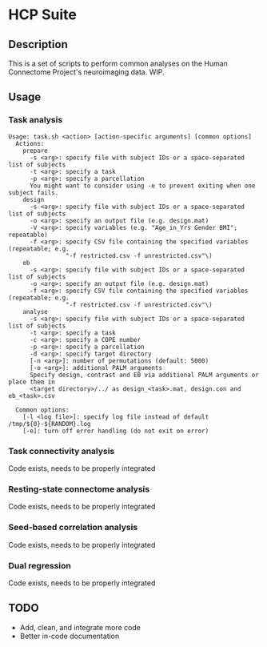 # HCP Suite

## Description

This is a set of scripts to perform common analyses on the Human Connectome Project's neuroimaging data. WIP.

## Usage

### Task analysis

```
Usage: task.sh <action> [action-specific arguments] [common options]
  Actions:
    prepare
      -s <arg>: specify file with subject IDs or a space-separated list of subjects
      -t <arg>: specify a task
      -p <arg>: specify a parcellation
      You might want to consider using -e to prevent exiting when one subject fails.
    design
      -s <arg>: specify file with subject IDs or a space-separated list of subjects
      -o <arg>: specify an output file (e.g. design.mat)
      -V <arg>: specify variables (e.g. "Age_in_Yrs Gender BMI"; repeatable)
      -f <arg>: specify CSV file containing the specified variables (repeatable; e.g.
                "-f restricted.csv -f unrestricted.csv"\)
    eb
      -s <arg>: specify file with subject IDs or a space-separated list of subjects
      -o <arg>: specify an output file (e.g. design.mat)
      -f <arg>: specify CSV file containing the specified variables (repeatable; e.g.
                "-f restricted.csv -f unrestricted.csv"\)
    analyse
      -s <arg>: specify file with subject IDs or a space-separated list of subjects
      -t <arg>: specify a task
      -c <arg>: specify a COPE number
      -p <arg>: specify a parcellation
      -d <arg>: specify target directory
      [-n <arg>]: number of permutations (default: 5000)
      [-o <arg>]: additional PALM arguments
      Specify design, contrast and EB via additional PALM arguments or place them in
      <target directory>/../ as design_<task>.mat, design.con and eb_<task>.csv

  Common options:
    [-l <log file>]: specify log file instead of default /tmp/${0}-${RANDOM}.log
    [-e]: turn off error handling (do not exit on error)
```

### Task connectivity analysis

Code exists, needs to be properly integrated

### Resting-state connectome analysis

Code exists, needs to be properly integrated

### Seed-based correlation analysis

Code exists, needs to be properly integrated

### Dual regression

Code exists, needs to be properly integrated

## TODO

- Add, clean, and integrate more code
- Better in-code documentation
